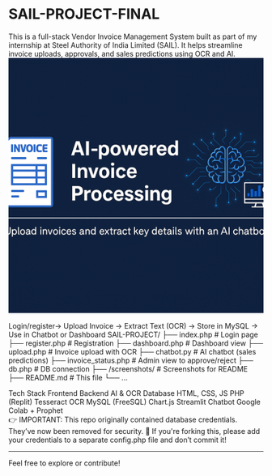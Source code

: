 # SAIL-PROJECT-FINAL
This is a full-stack Vendor Invoice Management System built as part of my internship at Steel Authority of India Limited (SAIL). It helps streamline invoice uploads, approvals, and sales predictions using OCR and AI.
![AI-powered Invoice Dashboard](./banner3.png)

Login/register→ Upload Invoice →  Extract Text (OCR) → Store in MySQL →  Use in Chatbot or Dashboard
SAIL-PROJECT/
├── index.php               # Login page
├── register.php            # Registration
├── dashboard.php           # Dashboard view
├── upload.php              # Invoice upload with OCR
├── chatbot.py              # AI chatbot (sales predictions)
├── invoice_status.php      # Admin view to approve/reject
├── db.php                  # DB connection
├── /screenshots/           # Screenshots for README
├── README.md               # This file
└── ...

Tech Stack
Frontend	Backend	AI & OCR	Database
HTML, CSS, JS	PHP (Replit)	Tesseract OCR	MySQL (FreeSQL)
Chart.js	Streamlit Chatbot	Google Colab + Prophet	
👉 IMPORTANT: This repo originally contained database credentials. They’ve now been removed for security.
📌 If you're forking this, please add your credentials to a separate config.php file and don’t commit it!

---

Feel free to explore or contribute!
